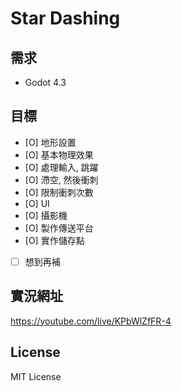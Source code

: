 # Star Dashing

## 需求

- Godot 4.3

## 目標

- [O] 地形設置
- [O] 基本物理效果
- [O] 處理輸入, 跳躍
- [O] 滯空, 然後衝刺
- [O] 限制衝刺次數
- [O] UI
- [O] 攝影機
- [O] 製作傳送平台
- [O] 實作儲存點
- [ ] 想到再補

## 實況網址

https://youtube.com/live/KPbWlZfFR-4

## License

MIT License
